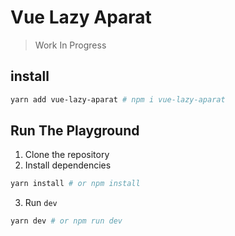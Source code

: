 # Vue Lazy Aparat

> Work In Progress

## install

```bash
yarn add vue-lazy-aparat # npm i vue-lazy-aparat
```

## Run The Playground

1. Clone the repository
2. Install dependencies

```bash
yarn install # or npm install
```

3. Run `dev`

```bash
yarn dev # or npm run dev
```
